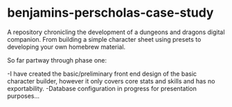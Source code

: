 # benjamins-perscholas-case-study
A repository chronicling the development of a dungeons and dragons digital companion. From building a simple character sheet using presets to developing your own homebrew material.

So far partway through phase one:

  -I have created the basic/preliminary front end design of the basic character builder, however it only covers core stats and skills and has no exportability.
  -Database configuration in progress for presentation purposes...
